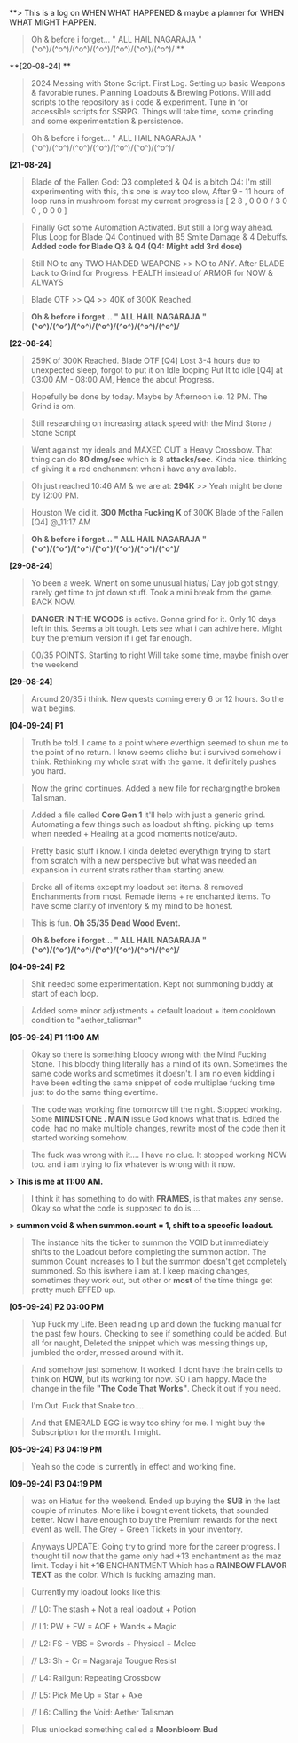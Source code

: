 **> This is a log on WHEN WHAT HAPPENED & maybe a planner for WHEN WHAT MIGHT HAPPEN.

> Oh & before i forget... " ALL HAIL NAGARAJA "
> \(^o^)/\(^o^)/\(^o^)/\(^o^)/\(^o^)/\(^o^)/\(^o^)/ **

**[20-08-24] **

> 2024 Messing with Stone Script. First Log.
> Setting up basic Weapons & favorable runes.
> Planning Loadouts & Brewing Potions.
> Will add scripts to the repository as i code & experiment.
> Tune in for accessible scripts for SSRPG.
> Things will take time, some grinding and some experimentation & persistence. 

> Oh & before i forget... " ALL HAIL NAGARAJA "
> \(^o^)/\(^o^)/\(^o^)/\(^o^)/\(^o^)/\(^o^)/\(^o^)/ 


**[21-08-24]**

> Blade of the Fallen God: Q3 completed & Q4 is a bitch 
> Q4: I'm still experimenting with this, this one is way too slow, 
> After 9 - 11 hours of loop runs in mushroom forest my current progress is [ 2 8 , 0 0 0 / 3 0 0 , 0 0 0 ]

> Finally Got some Automation Activated. But still a long way ahead.
> Plus Loop for Blade Q4 Continued with 85 Smite Damage & 4 Debuffs.
> **Added code for Blade Q3 & Q4 (Q4: Might add 3rd dose)**

> Still NO to any TWO HANDED WEAPONS >> NO to ANY.
> After BLADE back to Grind for Progress. 
> HEALTH instead of ARMOR for NOW & ALWAYS

> Blade OTF >> Q4 >> 40K of 300K Reached.

> **Oh & before i forget... " ALL HAIL NAGARAJA " \(^o^)/\(^o^)/\(^o^)/\(^o^)/\(^o^)/\(^o^)/\(^o^)/**


**[22-08-24]**

> 259K of 300K Reached. Blade OTF [Q4]
> Lost 3-4 hours due to unexpected sleep, forgot to put it on Idle looping
> Put It to idle [Q4] at 03:00 AM - 08:00 AM, Hence the about Progress.

> Hopefully be done by today. Maybe by Afternoon i.e. 12 PM. The Grind is om.

> Still researching on increasing attack speed with the Mind Stone / Stone Script

> Went against my ideals and MAXED OUT a Heavy Crossbow. That thing can do **80 dmg/sec** which is 8 **attacks/sec**. Kinda nice. thinking of giving it a red enchanment when i have any available. 

> Oh just reached 10:46 AM & we are at: **294K** >> Yeah might be done by 12:00 PM.

> Houston We did it. **300 Motha Fucking K** of 300K Blade of the Fallen [Q4] @_11:17 AM

> **Oh & before i forget... " ALL HAIL NAGARAJA " \(^o^)/\(^o^)/\(^o^)/\(^o^)/\(^o^)/\(^o^)/\(^o^)/**


**[29-08-24]**

> Yo been a week. Wnent on some unusual hiatus/ Day job got stingy, rarely get time to jot down stuff.
> Took a mini break from the game. BACK NOW.

> **DANGER IN THE WOODS** is active. Gonna grind for it. Only 10 days left in this. Seems a bit tough. Lets see what i can achive here.
> Might buy the premium version if i get far enough.

> 00/35 POINTS. Starting to right
> Will take some time, maybe finish over the weekend


**[29-08-24]**

> Around 20/35 i think. New quests coming every 6 or 12 hours. So the wait begins.


**[04-09-24] P1**

> Truth be told. I came to a point where everthign seemed to shun me to the point of no return.
> I know seems cliche but i survived somehow i think. Rethinking my whole strat with the game. It definitely pushes you hard.

> Now the grind continues. Added a new file for rechargingthe broken Talisman.

> Added a file called **Core Gen 1** it'll help with just a generic grind. Automating a few things such as loadout shifting. picking up items when needed + Healing at a good moments notice/auto.

> Pretty basic stuff i know. I kinda deleted everythign trying to start from scratch with a new perspective but what was needed an expansion in current strats rather than starting anew.

>  Broke all of items except my loadout set items. & removed Enchanments from most. Remade items + re enchanted items. To have some clarity of inventory & my mind to be honest.

> This is fun. **Oh 35/35 Dead Wood Event.**

> **Oh & before i forget... " ALL HAIL NAGARAJA " \(^o^)/\(^o^)/\(^o^)/\(^o^)/\(^o^)/\(^o^)/\(^o^)/**


**[04-09-24] P2**

> Shit needed some experimentation. Kept not summoning buddy at start of each loop.

> Added some minor adjustments + default loadout + item cooldown condition to "aether_talisman"


**[05-09-24] P1 11:00 AM**

> Okay so there is something bloody wrong with the Mind Fucking Stone.
> This bloody thing literally has a mind of its own. Sometimes the same code works and sometimes it doesn't. I am no even kidding i have been editing the same snippet of code multiplae fucking time just to do the same thing evertime.

> The code was working fine tomorrow till the night. Stopped working. Some **MINDSTONE . MAIN** issue God knows what that is.
> Edited the code, had no make multiple changes, rewrite most of the code then it started working somehow.

> The fuck was wrong with it.... I have no clue. It stopped working NOW too. and i am trying to fix whatever is wrong with it now.

**> This is me at 11:00 AM.**

> I think it has something to do with **FRAMES**, is that makes any sense.
> Okay so what the code is supposed to do is....

**> summon void & when summon.count = 1, shift to a specefic loadout.**

> The instance hits the ticker to summon the VOID but immediately shifts to the Loadout before completing the summon action. The summon Count increases to 1 but the summon doesn't get completely summoned. 
> So this iswhere i am at. I keep making changes, sometimes they work out, but other or **most** of the time things get pretty much EFFED up.


**[05-09-24] P2 03:00 PM**

> Yup Fuck my Life. Been reading up and down the fucking manual for the past few hours. Checking to see if something could be added.
> But all for naught, Deleted the snippet which was messing things up, jumbled the order, messed around with it. 

> And somehow just somehow, It worked. I dont have the brain cells to think on **HOW**, but its working for now. SO i am happy. Made the change in the file **"The Code That Works"**. Check it out if you need.

> I'm Out. Fuck that Snake too....

> And that EMERALD EGG is way too shiny for me. I might buy the Subscription for the month. I might. 


**[05-09-24] P3 04:19 PM**

> Yeah so the code is currently in effect and working fine. 


**[09-09-24] P3 04:19 PM**

> was on Hiatus for the weekend. Ended up buying the **SUB** in the last couple of minutes. More like i bought event tickets, that sounded better. Now i have enough to buy the Premium rewards for the next event as well. The Grey + Green Tickets in your inventory. 

> Anyways UPDATE: Going try to grind more for the career progress. 
> I thought till now that the game only had +13 enchantment as the maz limit. Today i hit **+16** ENCHANTMENT Which has a **RAINBOW FLAVOR TEXT** as the color. Which is fucking amazing man. 

> Currently my loadout looks like this: 

> // L0: The stash + Not a real loadout + Potion

> // L1: PW + FW = AOE + Wands + Magic

> // L2: FS + VBS = Swords + Physical + Melee

> // L3: Sh + Cr = Nagaraja Tougue Resist

> // L4: Railgun: Repeating Crossbow

> // L5: Pick Me Up = Star + Axe

> // L6: Calling the Void: Aether Talisman

> Plus unlocked something called a **Moonbloom Bud**








